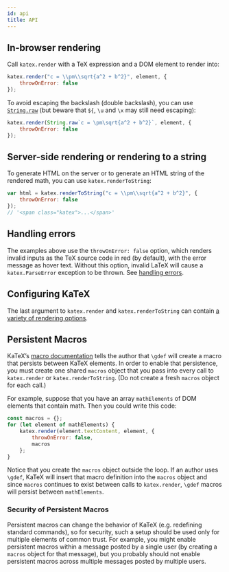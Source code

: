```yaml
---
id: api
title: API
---
```

## In-browser rendering
Call `katex.render` with a TeX expression and a DOM element to render into:

```js
katex.render("c = \\pm\\sqrt{a^2 + b^2}", element, {
    throwOnError: false
});
```

To avoid escaping the backslash (double backslash), you can use
[`String.raw`](https://developer.mozilla.org/en-US/docs/Web/JavaScript/Reference/Global_Objects/String/raw)
(but beware that `${`, `\u` and `\x` may still need escaping):
```js
katex.render(String.raw`c = \pm\sqrt{a^2 + b^2}`, element, {
    throwOnError: false
});
```

## Server-side rendering or rendering to a string
To generate HTML on the server or to generate an HTML string of the rendered math, you can use `katex.renderToString`:

```js
var html = katex.renderToString("c = \\pm\\sqrt{a^2 + b^2}", {
    throwOnError: false
});
// '<span class="katex">...</span>'
```

## Handling errors

The examples above use the `throwOnError: false` option, which renders invalid
inputs as the TeX source code in red (by default), with the error message as
hover text.  Without this option, invalid LaTeX will cause a
`katex.ParseError` exception to be thrown.  See [handling errors](error.md).

## Configuring KaTeX

The last argument to `katex.render` and `katex.renderToString` can contain
[a variety of rendering options](options.md).

## Persistent Macros

KaTeX’s [macro documentation](supported.html#gdef) tells the author that `\gdef` will create a macro that persists between KaTeX elements. In order to enable that persistence, you must create one shared `macros` object that you pass into every call to `katex.render` or `katex.renderToString`. (Do not create a fresh `macros` object for each call.)

For example, suppose that you have an array `mathElements` of DOM elements that contain math. Then you could write this code:

```js
const macros = {};
for (let element of mathElements) {
    katex.render(element.textContent, element, {
        throwOnError: false,
        macros
    };
}
```

Notice that you create the `macros` object outside the loop. If an author uses `\gdef`, KaTeX will insert that macro definition into the `macros` object and since `macros` continues to exist between calls to `katex.render`, `\gdef` macros will persist between `mathElements`.

### Security of Persistent Macros

Persistent macros can change the behavior of KaTeX (e.g. redefining standard commands), so for security, such a setup should be used only for multiple elements of common trust.  For example, you might enable persistent macros within a message posted by a single user (by creating a `macros` object for that message), but you probably should not enable persistent macros across multiple messages posted by multiple users.
